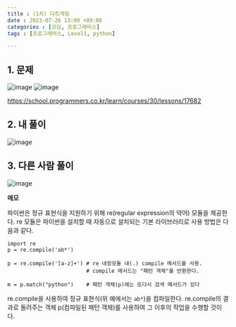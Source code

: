 ```yaml
---
title : (1차) 다트게임
date : 2023-07-26 13:00 +09:00
categories : [코딩, 프로그래머스]
tags : [프로그래머스, Level1, python]

---
```

## 1. 문제
![image](https://github.com/mini0-0/mini0-0.github.io/assets/63296983/111098d2-8f48-4a71-a528-010ec83081c9)
![image](https://github.com/mini0-0/mini0-0.github.io/assets/63296983/b14b33e9-30bf-4c21-903c-42c4b8da97bd)


<https://school.programmers.co.kr/learn/courses/30/lessons/17682>

## 2. 내 풀이
![image](https://github.com/mini0-0/mini0-0.github.io/assets/63296983/3606318d-7560-43b0-a514-d0b0607bcd57)

## 3. 다른 사람 풀이
![image](https://github.com/mini0-0/mini0-0.github.io/assets/63296983/13f90dba-aaef-484c-88d5-ae056c766710)

**메모**

파이썬은 정규 표현식을 지원하기 위해 re(regular expression의 약어) 모듈을 제공한다. re 모듈은 파이썬을 설치할 때 자동으로 설치되는 기본 라이브러리로 사용 방법은 다음과 같다.

```
import re
p = re.compile('ab*')
 
p = re.compile('[a-z]+') # re 내장모듈 내(.) compile 메서드를 사용. 
                         # compile 메서드는 "패턴 객체"를 반환한다. 
 
m = p.match("python")    # 패턴 객체(p)에는 또다시 검색 메서드가 있다
```

re.compile을 사용하여 정규 표현식(위 예에서는 `ab*`)을 컴파일한다. re.compile의 결과로 돌려주는 객체 p(컴파일된 패턴 객체)를 사용하여 그 이후의 작업을 수행할 것이다.


